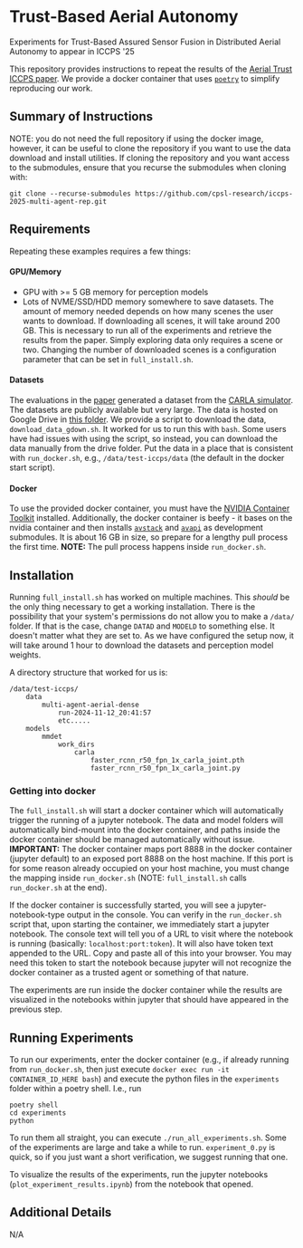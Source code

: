 # Trust-Based Aerial Autonomy

Experiments for Trust-Based Assured Sensor Fusion in Distributed Aerial Autonomy to appear in ICCPS '25

This repository provides instructions to repeat the results of the [Aerial Trust ICCPS paper][paper]. We provide a docker container that uses [`poetry`][poetry] to simplify reproducing our work.

## Summary of Instructions

NOTE: you do not need the full repository if using the docker image, however, it can be useful to clone the repository if you want to use the data download and install utilities. If cloning the repository and you want access to the submodules, ensure that you recurse the submodules when cloning with:

```
git clone --recurse-submodules https://github.com/cpsl-research/iccps-2025-multi-agent-rep.git
```

## Requirements

Repeating these examples requires a few things:

#### GPU/Memory

- GPU with >= 5 GB memory for perception models
- Lots of NVME/SSD/HDD memory somewhere to save datasets. The amount of memory needed depends on how many scenes the user wants to download. If downloading all scenes, it will take around 200 GB. This is necessary to run all of the experiments and retrieve the results from the paper. Simply exploring data only requires a scene or two. Changing the number of downloaded scenes is a configuration parameter that can be set in `full_install.sh`.

#### Datasets

The evaluations in the [paper][paper] generated a dataset from the [CARLA simulator][carla]. The datasets are publicly available but very large. The data is hosted on Google Drive in [this folder][data-folder]. We provide a script to download the data, `download_data_gdown.sh`. It worked for us to run this with `bash`. Some users have had issues with using the script, so instead, you can download the data manually from the drive folder. Put the data in a place that is consistent with `run_docker.sh`, e.g., `/data/test-iccps/data` (the default in the docker start script). 

#### Docker

To use the provided docker container, you must have the [NVIDIA Container Toolkit][nvidia-container] installed. Additionally, the docker container is beefy - it bases on the nvidia container and then installs [`avstack`][avstack-core] and [`avapi`][avstack-api] as development submodules. It is about 16 GB in size, so prepare for a lengthy pull process the first time. **NOTE:** The pull process happens inside `run_docker.sh`. 

## Installation

Running `full_install.sh` has worked on multiple machines. This *should* be the only thing necessary to get a working installation. There is the possibility that your system's permissions do not allow you to make a `/data/` folder. If that is the case, change `DATAD` and `MODELD` to something else. It doesn't matter what they are set to. As we have configured the setup now, it will take around 1 hour to download the datasets and perception model weights.

A directory structure that worked for us is:
```
/data/test-iccps/
    data
        multi-agent-aerial-dense
            run-2024-11-12_20:41:57
            etc.....
    models
        mmdet
            work_dirs
                carla
                    faster_rcnn_r50_fpn_1x_carla_joint.pth
                    faster_rcnn_r50_fpn_1x_carla_joint.py
```

### Getting into docker

The `full_install.sh` will start a docker container which will automatically trigger the running of a jupyter notebook. The data and model folders will automatically bind-mount into the docker container, and paths inside the docker container should be managed automatically without issue. **IMPORTANT:** The docker container maps port 8888 in the docker container (jupyter default) to an exposed port 8888 on the host machine. If this port is for some reason already occupied on your host machine, you must change the mapping inside `run_docker.sh` (NOTE: `full_install.sh` calls `run_docker.sh` at the end).

If the docker container is successfully started, you will see a jupyter-notebook-type output in the console. You can verify in the `run_docker.sh` script that, upon starting the container, we immediately start a jupyter notebook. The console text will tell you of a URL to visit where the notebook is running (basically: `localhost:port:token`). It will also have token text appended to the URL. Copy and paste all of this into your browser. You may need this token to start the notebook because jupyter will not recognize the docker container as a trusted agent or something of that nature.

The experiments are run inside the docker container while the results are visualized in the notebooks within jupyter that should have appeared in the previous step. 

## Running Experiments

To run our experiments, enter the docker container (e.g., if already running from `run_docker.sh`, then just execute `docker exec run -it CONTAINER_ID_HERE bash`) and execute the python files in the `experiments` folder within a poetry shell. I.e., run
```
poetry shell
cd experiments
python 
```


 To run them all straight, you can execute `./run_all_experiments.sh`. Some of the experiments are large and take a while to run. `experiment_0.py` is quick, so if you just want a short verification, we suggest running that one. 

To visualize the results of the experiments, run the jupyter notebooks (`plot_experiment_results.ipynb`) from the notebook that opened. 


## Additional Details

N/A


[poetry]: https://github.com/python-poetry/poetry
[paper]: https://google.com
[data-folder]: https://drive.google.com/drive/folders/1uLNB7F8bTOwtGkjJYmRaAzH-gZ613zkB
[avstack-core]: https://github.com/avstack-lab/lib-avstack-core
[avstack-api]: https://github.com/avstack-lab/lib-avstack-api
[avstack-lab]: https://github.com/avstack-lab
[carla-sandbox]: https://github.com/avstack-lab/carla-sandbox
[carla]: https://github.com/carla-simulator/carla
[nvidia-container]: https://docs.nvidia.com/datacenter/cloud-native/container-toolkit/install-guide.html
[generate-carla-dataset]: https://github/com/avstack-lab/carla-sandbox/docs/how-to-guides/generate-collaborative-dataset.md
